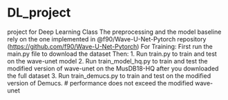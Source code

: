 # DL_project
 project for Deep Learning Class
    The preprocessing and the model baseline rely on the one implemented in @f90/Wave-U-Net-Pytorch repository (https://github.com/f90/Wave-U-Net-Pytorch)
    For Training:
        First run the main.py file to download the dataset
        Then:
            1. Run train.py to train and test on the wave-unet model
            2. Run train_model_hq.py to train and test the modified version of wave-unet on the MusDB18-HQ after you downloaded the full dataset
            3. Run train_demucs.py to train and test on the modified version of Demucs. # performance does not exceed the modified wave-unet
    
